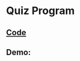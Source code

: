 # Quiz Program
## [Code](https://github.com/dylanbuchi/100-days-of-code/blob/main/src/day_17/main.py)

## Demo:

<!-- <img src= https://user-images.githubusercontent.com/52018183/103613168-c5af5e00-4f04-11eb-943b-eced25b81ad1.png width="500"> -->
